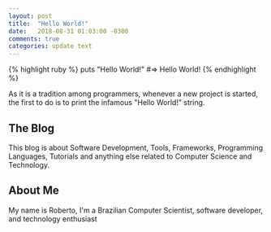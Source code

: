 ```yaml
---
layout: post
title:  "Hello World!"
date:   2018-08-31 01:03:00 -0300
comments: true
categories: update text
---
```


{% highlight ruby %}
puts "Hello World!"
#=> Hello World!
{% endhighlight %}

As it is a tradition among programmers, whenever a new project is started, the
first to do is to print the infamous "Hello World!" string.

## The Blog

This blog is about Software Development, Tools, Frameworks, Programming
Languages, Tutorials and anything else related to Computer Science and
Technology.

## About Me

My name is Roberto, I'm a Brazilian Computer Scientist, software developer, and
technology enthusiast
